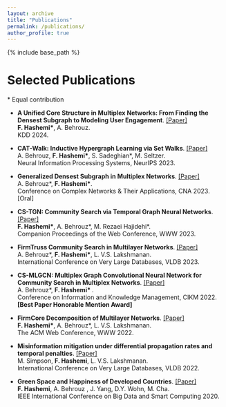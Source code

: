```yaml
---
layout: archive
title: "Publications"
permalink: /publications/
author_profile: true
---
```


{% include base_path %}


# Selected Publications

\* Equal contribution

* **A Unified Core Structure in Multiplex Networks: From Finding the Densest Subgraph to Modeling User Engagement**. [[Paper]](https://arxiv.org/pdf/2406.13734) <br /> **<span style>F. Hashemi\*</span>**, A. Behrouz.  
KDD 2024.


* **CAT-Walk: Inductive Hypergraph Learning via Set Walks**. [[Paper]](https://browse.arxiv.org/pdf/2306.11147.pdf) <br /> 
A. Behrouz, **<span style>F. Hashemi\*</span>**, S. Sadeghian\*,  M. Seltzer.  
Neural Information Processing Systems, NeurIPS 2023.

* **Generalized Densest Subgraph in Multiplex Networks**. [[Paper]](https://browse.arxiv.org/pdf/2306.11147.pdf) <br /> 
A. Behrouz\*, **<span style>F. Hashemi\*</span>**.  
Conference on Complex Networks & Their Applications, CNA 2023. [Oral]

* **CS-TGN: Community Search via Temporal Graph Neural Networks**. [[Paper]](https://arxiv.org/pdf/2303.08964.pdf) <br /> 
**<span style>F. Hashemi\*</span>**, A. Behrouz\*, M. Rezaei Hajidehi\*.  
Companion Proceedings of the Web Conference, WWW 2023. 

* **FirmTruss Community Search in Multilayer Networks**. [[Paper]](https://arxiv.org/pdf/2205.00742.pdf) <br /> 
A. Behrouz\*, **<span style>F. Hashemi\*</span>**, L. V.S. Lakshmanan.  
International Conference on Very Large Databases, VLDB 2023.  


* **CS-MLGCN: Multiplex Graph Convolutional Neural Network for Community Search in Multiplex Networks**. [[Paper]](https://arxiv.org/pdf/2210.08811.pdf)  
A. Behrouz\*, **<span style>F. Hashemi\* </span>**.  
Conference on Information and Knowledge Management, CIKM 2022. **<span style> \[Best Paper Honorable Mention Award\]  </span>**

* **FirmCore Decomposition of Multilayer Networks**. [[Paper]](https://arxiv.org/pdf/2208.11200.pdf)  <br /> 
**<span style>F. Hashemi\*</span>**, A. Behrouz\*, L. V.S. Lakshmanan.  
The ACM Web Conference, WWW 2022.    
  
* **Misinformation mitigation under differential propagation rates and temporal penalties**. [[Paper]](https://www.vldb.org/pvldb/vol15/p2216-simpson.pdf) <br /> 
M. Simpson, **<span style>F. Hashemi</span>**, L. V.S. Lakshmanan.  
International Conference on Very Large Databases, VLDB 2022.


* **Green Space and Happiness of Developed Countries**. [[Paper]](https://www.researchgate.net/profile/Donghee-Wohn/publication/340812176_Green_Space_and_Happiness_of_Developed_Countries/links/5ef9754945851550507b0766/Green-Space-and-Happiness-of-Developed-Countries.pdf)  
**<span style>F. Hashemi</span>**, A. Behrouz , J. Yang, D.Y. Wohn, M. Cha.  
IEEE International Conference on Big Data and Smart Computing 2020. 
